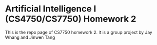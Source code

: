 # Artificial Intelligence I (CS4750/CS7750) Homework 2
This is the repo page of CS7750 homework 2.
It is a group project by Jay Whang and Jinwen Tang
